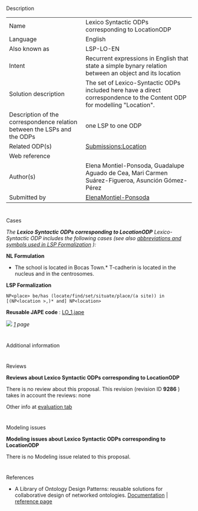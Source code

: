 # 

 Description




|  |  |
| --- | --- |
|  Name  |  Lexico Syntactic ODPs corresponding to LocationODP  |
|  Language  |  English  |
|  Also known as  |  LSP-LO-EN  |
|  Intent  |  Recurrent expressions in English that state a simple bynary relation between an object and its location  |
|  Solution description  |  The set of Lexico-Syntactic ODPs included here have a direct correspondence to the Content ODP for modelling "Location".  |
|  Description of the correspondence relation between the LSPs and the ODPs  |  one LSP to one ODP  |
|  Related ODP(s)  | [Submissions:Location](http://ontologydesignpatterns.org/wiki/index.php?title=Submissions:Location&action=edit&redlink=1 "Submissions:Location (not yet written)")  |
|  Web reference  |  |
|  Author(s)  |  Elena Montiel-Ponsoda, Guadalupe Aguado de Cea, Mari Carmen Suárez-Figueroa, Asunción Gómez-Pérez  |
|  Submitted by  | [ElenaMontiel-Ponsoda](../User/ElenaMontiel-Ponsoda "User:ElenaMontiel-Ponsoda")  |



  





# 

 Cases



_The
 __Lexico Syntactic ODPs corresponding to LocationODP__ 
 Lexico-Syntactic ODP includes the following cases (see also
 [abbreviations and symbols used in LSP Formalization](../Community/LSPSymbols "Community:LSPSymbols") 
 ):_ 




  







__NL Formulation__ 



* The school is located in Bocas Town.* T-cadherin is located in the nucleus and in the centrosomes.


__LSP Formalization__ 




```
NP<place> be/has (locate/find/set/situate/place/(a site)) in [(NP<location >,)* and] NP<location>

```


__Reusable JAPE code__ 
 :
 [LO\_1.jape](../images/b/b8/LO_1.jape "LO 1.jape") 






[![](../images/thumb/8/87/ArrowRight.gif/11px-ArrowRight.gif)](../Image/ArrowRight.gif "ArrowRight.gif")
_[1](../Submissions/Lexico_Syntactic_ODPs_corresponding_to_LocationODP/1 "Submissions:Lexico Syntactic ODPs corresponding to LocationODP/1") 
 page_ 




# 

 Additional information



# 

 Reviews




__Reviews about Lexico Syntactic ODPs corresponding to LocationODP__ 


 There is no review about this proposal.
This revision (revision ID
 __9286__ 
 ) takes in account the reviews: none
 



 Other info at
 [evaluation tab](http://ontologydesignpatterns.org/wiki/index.php?title=Submissions:Lexico_Syntactic_ODPs_corresponding_to_LocationODP&action=evaluation "http://ontologydesignpatterns.org/wiki/index.php?title=Submissions:Lexico_Syntactic_ODPs_corresponding_to_LocationODP&action=evaluation") 





  





# 

 Modeling issues




__Modeling issues about Lexico Syntactic ODPs corresponding to LocationODP__ 


 There is no Modeling issue related to this proposal.
 




  





# 

 References


* A Library of Ontology Design Patterns: reusable solutions for collaborative design of networked ontologies. [Documentation](http://www.neon-project.org/web-content/images/Publications/neon_2008_d2.5.1.pdf "http://www.neon-project.org/web-content/images/Publications/neon_2008_d2.5.1.pdf")  | [reference page](../Community/References/NeOn_Deliverable_D2_5_1_3 "Community:References/NeOn Deliverable D2 5 1 3")